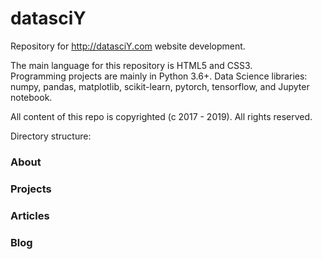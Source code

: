 # datasciY
Repository for http://datasciY.com website development.  

The main language for this repository is HTML5 and CSS3.  
Programming projects are mainly in Python 3.6+. 
Data Science libraries: numpy, pandas, matplotlib, scikit-learn, pytorch, tensorflow, and Jupyter notebook.  

All content of this repo is copyrighted (c 2017 - 2019).  All rights reserved.

Directory structure:

### About

### Projects

### Articles

### Blog



